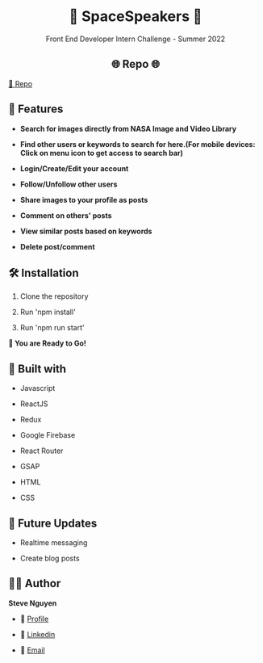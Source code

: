 <h1 align="center">🌟 SpaceSpeakers 🌟</h1>
<p align="center">Front End Developer Intern Challenge - Summer 2022</p>

<h2 align="center">🌐 Repo 🌐</h2>
<p align="left">
    <a href="https://github.com/tuanminh160302/shopify-front-end-22" title="Repo">📂 Repo</a>
</p>

## 🚀 Features

- **Search for images directly from NASA Image and Video Library**

- **Find other users or keywords to search for here.(For mobile devices: Click on menu icon to get access to search bar)**

- **Login/Create/Edit your account**

- **Follow/Unfollow other users**

- **Share images to your profile as posts**

- **Comment on others' posts**

- **View similar posts based on keywords**

- **Delete post/comment**

## 🛠️ Installation

1. Clone the repository

2. Run 'npm install' 

3. Run 'npm run start'

**🎇 You are Ready to Go!**

## 👷 Built with

- Javascript

- ReactJS

- Redux

- Google Firebase

- React Router

- GSAP

- HTML

- CSS

## 🎉 Future Updates

- Realtime messaging

- Create blog posts

## 🧑🏻 Author

**Steve Nguyen**

- 🔗 [Profile](https://github.com/tuanminh160302)

- 🔗 [Linkedin](https://www.linkedin.com/in/steve-nguyen-a33607153/)

- 🔗 [Email](mailto:canhtuan09@gmail.com)
